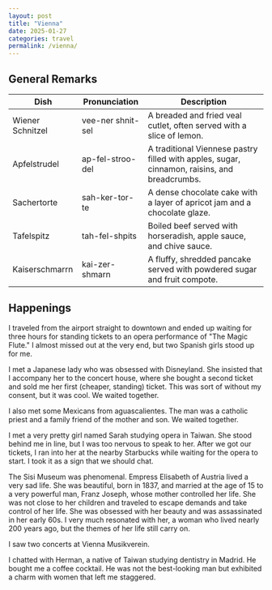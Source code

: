 ```yaml
---
layout: post
title: "Vienna"
date: 2025-01-27
categories: travel
permalink: /vienna/
---
```

## General Remarks

| Dish           | Pronunciation | Description                                      |
|----------------|---------------|--------------------------------------------------|
| Wiener Schnitzel | vee-ner shnit-sel | A breaded and fried veal cutlet, often served with a slice of lemon. |
| Apfelstrudel   | ap-fel-stroo-del | A traditional Viennese pastry filled with apples, sugar, cinnamon, raisins, and breadcrumbs. |
| Sachertorte    | sah-ker-tor-te  | A dense chocolate cake with a layer of apricot jam and a chocolate glaze. |
| Tafelspitz     | tah-fel-shpits  | Boiled beef served with horseradish, apple sauce, and chive sauce. |
| Kaiserschmarrn | kai-zer-shmarn  | A fluffy, shredded pancake served with powdered sugar and fruit compote. |

## Happenings
I traveled from the airport straight to downtown and ended up waiting for three hours for standing tickets to an opera performance of "The Magic Flute." I almost missed out at the very end, but two Spanish girls stood up for me.

I met a Japanese lady who was obsessed with Disneyland. She insisted that I accompany her to the concert house, where she bought a second ticket and sold me her first (cheaper, standing) ticket. This was sort of without my consent, but it was cool. We waited together.
 
I also met some Mexicans from aguascalientes. The man was a catholic priest and a family friend of the mother and son. We waited together.

I met a very pretty girl named Sarah studying opera in Taiwan. She stood behind me in line, but I was too nervous to speak to her. After we got our tickets, I ran into her at the nearby Starbucks while waiting for the opera to start. I took it as a sign that we should chat.

The Sisi Museum was phenomenal. Empress Elisabeth of Austria lived a very sad life. She was beautiful, born in 1837, and married at the age of 15 to a very powerful man, Franz Joseph, whose mother controlled her life. She was not close to her children and traveled to escape demands and take control of her life. She was obsessed with her beauty and was assassinated in her early 60s. I very much resonated with her, a woman who lived nearly 200 years ago, but the themes of her life still carry on.

I saw two concerts at Vienna Musikverein.

I chatted with Herman, a native of Taiwan studying dentistry in Madrid. He bought me a coffee cocktail. He was not the best-looking man but exhibited a charm with women that left me staggered.

